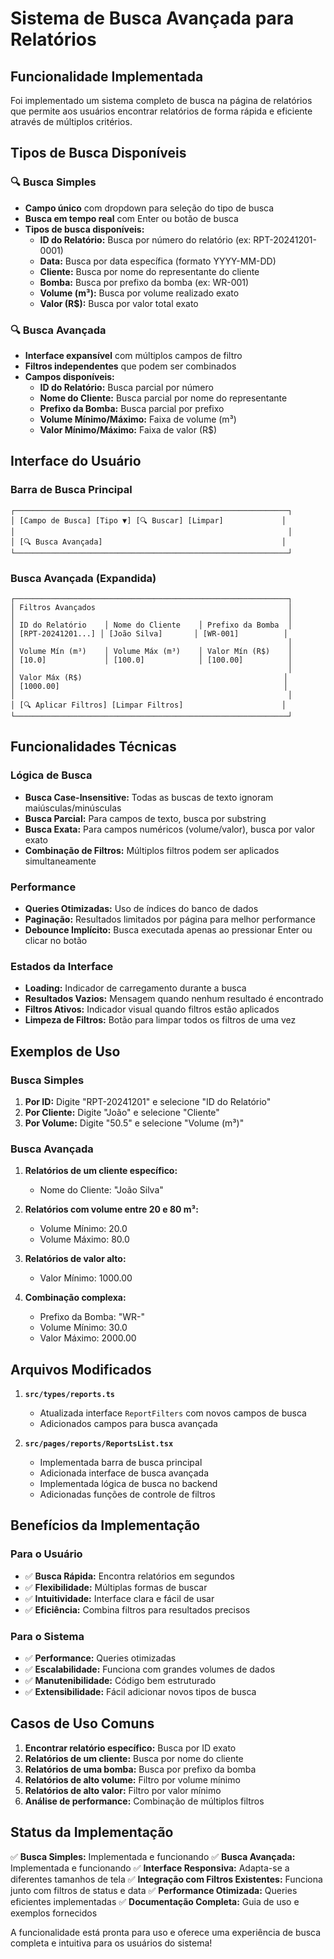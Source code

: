 # Sistema de Busca Avançada para Relatórios

## Funcionalidade Implementada

Foi implementado um sistema completo de busca na página de relatórios que permite aos usuários encontrar relatórios de forma rápida e eficiente através de múltiplos critérios.

## Tipos de Busca Disponíveis

### 🔍 **Busca Simples**
- **Campo único** com dropdown para seleção do tipo de busca
- **Busca em tempo real** com Enter ou botão de busca
- **Tipos de busca disponíveis:**
  - **ID do Relatório:** Busca por número do relatório (ex: RPT-20241201-0001)
  - **Data:** Busca por data específica (formato YYYY-MM-DD)
  - **Cliente:** Busca por nome do representante do cliente
  - **Bomba:** Busca por prefixo da bomba (ex: WR-001)
  - **Volume (m³):** Busca por volume realizado exato
  - **Valor (R$):** Busca por valor total exato

### 🔍 **Busca Avançada**
- **Interface expansível** com múltiplos campos de filtro
- **Filtros independentes** que podem ser combinados
- **Campos disponíveis:**
  - **ID do Relatório:** Busca parcial por número
  - **Nome do Cliente:** Busca parcial por nome do representante
  - **Prefixo da Bomba:** Busca parcial por prefixo
  - **Volume Mínimo/Máximo:** Faixa de volume (m³)
  - **Valor Mínimo/Máximo:** Faixa de valor (R$)

## Interface do Usuário

### **Barra de Busca Principal**
```
┌─────────────────────────────────────────────────────────────┐
│ [Campo de Busca] [Tipo ▼] [🔍 Buscar] [Limpar]             │
│                                                             │
│ [🔍 Busca Avançada]                                        │
└─────────────────────────────────────────────────────────────┘
```

### **Busca Avançada (Expandida)**
```
┌─────────────────────────────────────────────────────────────┐
│ Filtros Avançados                                           │
│                                                             │
│ ID do Relatório    │ Nome do Cliente    │ Prefixo da Bomba  │
│ [RPT-20241201...] │ [João Silva]       │ [WR-001]          │
│                                                             │
│ Volume Mín (m³)    │ Volume Máx (m³)    │ Valor Mín (R$)    │
│ [10.0]             │ [100.0]            │ [100.00]          │
│                                                             │
│ Valor Máx (R$)                                             │
│ [1000.00]                                                  │
│                                                             │
│ [🔍 Aplicar Filtros] [Limpar Filtros]                      │
└─────────────────────────────────────────────────────────────┘
```

## Funcionalidades Técnicas

### **Lógica de Busca**
- **Busca Case-Insensitive:** Todas as buscas de texto ignoram maiúsculas/minúsculas
- **Busca Parcial:** Para campos de texto, busca por substring
- **Busca Exata:** Para campos numéricos (volume/valor), busca por valor exato
- **Combinação de Filtros:** Múltiplos filtros podem ser aplicados simultaneamente

### **Performance**
- **Queries Otimizadas:** Uso de índices do banco de dados
- **Paginação:** Resultados limitados por página para melhor performance
- **Debounce Implícito:** Busca executada apenas ao pressionar Enter ou clicar no botão

### **Estados da Interface**
- **Loading:** Indicador de carregamento durante a busca
- **Resultados Vazios:** Mensagem quando nenhum resultado é encontrado
- **Filtros Ativos:** Indicador visual quando filtros estão aplicados
- **Limpeza de Filtros:** Botão para limpar todos os filtros de uma vez

## Exemplos de Uso

### **Busca Simples**
1. **Por ID:** Digite "RPT-20241201" e selecione "ID do Relatório"
2. **Por Cliente:** Digite "João" e selecione "Cliente"
3. **Por Volume:** Digite "50.5" e selecione "Volume (m³)"

### **Busca Avançada**
1. **Relatórios de um cliente específico:**
   - Nome do Cliente: "João Silva"
   
2. **Relatórios com volume entre 20 e 80 m³:**
   - Volume Mínimo: 20.0
   - Volume Máximo: 80.0
   
3. **Relatórios de valor alto:**
   - Valor Mínimo: 1000.00

4. **Combinação complexa:**
   - Prefixo da Bomba: "WR-"
   - Volume Mínimo: 30.0
   - Valor Máximo: 2000.00

## Arquivos Modificados

1. **`src/types/reports.ts`**
   - Atualizada interface `ReportFilters` com novos campos de busca
   - Adicionados campos para busca avançada

2. **`src/pages/reports/ReportsList.tsx`**
   - Implementada barra de busca principal
   - Adicionada interface de busca avançada
   - Implementada lógica de busca no backend
   - Adicionadas funções de controle de filtros

## Benefícios da Implementação

### **Para o Usuário**
- ✅ **Busca Rápida:** Encontra relatórios em segundos
- ✅ **Flexibilidade:** Múltiplas formas de buscar
- ✅ **Intuitividade:** Interface clara e fácil de usar
- ✅ **Eficiência:** Combina filtros para resultados precisos

### **Para o Sistema**
- ✅ **Performance:** Queries otimizadas
- ✅ **Escalabilidade:** Funciona com grandes volumes de dados
- ✅ **Manutenibilidade:** Código bem estruturado
- ✅ **Extensibilidade:** Fácil adicionar novos tipos de busca

## Casos de Uso Comuns

1. **Encontrar relatório específico:** Busca por ID exato
2. **Relatórios de um cliente:** Busca por nome do cliente
3. **Relatórios de uma bomba:** Busca por prefixo da bomba
4. **Relatórios de alto volume:** Filtro por volume mínimo
5. **Relatórios de alto valor:** Filtro por valor mínimo
6. **Análise de performance:** Combinação de múltiplos filtros

## Status da Implementação

✅ **Busca Simples:** Implementada e funcionando
✅ **Busca Avançada:** Implementada e funcionando
✅ **Interface Responsiva:** Adapta-se a diferentes tamanhos de tela
✅ **Integração com Filtros Existentes:** Funciona junto com filtros de status e data
✅ **Performance Otimizada:** Queries eficientes implementadas
✅ **Documentação Completa:** Guia de uso e exemplos fornecidos

A funcionalidade está pronta para uso e oferece uma experiência de busca completa e intuitiva para os usuários do sistema!







